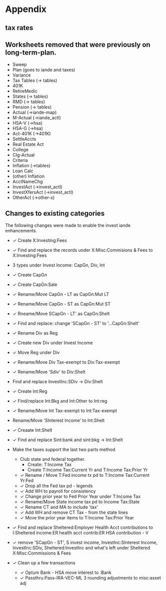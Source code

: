 # Appendix

## tax rates

## Worksheets removed that were previously on long-term-plan.

- Sweep
- Plan (goes to iande and taxes)
- Variance
- Tax Tables (-> tables)
- 401K
- RetireMedic
- States (-> tables)
- RMD (-> tables)
- Pension (-> tables)
- Actual (->iande-map)
- M-Actual (->iande_actl)
- HSA-V (->hsa)
- HSA-G (->hsa)
- Act-401K (->401K)
- SettleAccts
- Real Estate Act
- College
- Clg-Actual
- Criteria
- Inflation (->tables)
- Loan Calc
- (other) Inflation
- AcctNameChg
- InvestAct (->invest_actl)
- InvestXfersAct (->invest_actl)
- OtherAct (->other-x)

## Changes to existing categories

The following changes were made to enable the invest iande enhancements.

- ✓ Create X:Investing:Fees
- ✓ Find and replace the records under X:Misc:Commisions & Fees to X:Investing:Fees 
- 3 types under Invest Income: CapGn, Div, Int
- ✓ Create CapGn
- ✓ Create CapGn:Sale
- ✓ Rename/Move CapGn - LT as CapGn:Mut LT 
- ✓ Rename/Move CapGn - ST as CapGn:Mut ST
- ✓ Rneame/Move SCapGn - LT' as CapGn:Shelt
- ✓ Find and replace: change 'SCapGn - ST' to '...CapGn:Shelt'

- ✓ Rename Div as Reg
- ✓ Create new Div under Invest Income
- ✓ Move Reg under Div
- ✓ Rename/Move Div Tax-exempt to Div:Tax-exempt
- ✓ Rename/Move 'Sdiv' to Div:Shelt
- Find and replace InvestInc:SDiv -> Div:Shelt

- ✓ Create Int:Reg
- ✓ Find/replace Int:Bkg and Int:Other to Int:reg
- ✓ Rename/Move Int Tax-exempt to Int:Tax-exempt
- Rename/Move 'SInterest Income' to Int:Shelt
- ✓ Creaate Int:Shelt
- ✓ Find and replace Sint:bank and sint:bkg -> Int:Shelt

- Make the taxes support the last two parts method
  - Club state and federal together. 
    - Create: T:Income Tax
    - Create T:Income Tax:Current Yr and T:Income Tax:Prior Yr
  - ✓ Rename / Move T:Fed income tx pd to T:Income Tax:Current Yr:Fed
  - ✓ Drop all the Fed tax pd - legends
  - ✓ Add WH to payroll for consistency
  - ✓ Change prior year to Fed Prior Year under T:Income Tax
  - ✓ Rename/Move State income tax pd to Income Tax:State
  - ✓ Rename CT and MA to include 'tax'
  - ✓ Add WH and remove CT Tax - from the state lines
  - ✓ Move the prior year items to T:Income Tax:Prior Year

- ✓ Find and replace Sheltered:Employer Health Acct contributions to I:Sheltered income:ER health acct contrib:ER HSA contribution - V

- ✓ remove 'SCapGn - ST', S invest income, InvestInc:SInterest Income, 
  InvestInc:SDiv, Sheltered:InvestInc and what's left under Sheltered
  X:Misc:Commissions & Fees

- ✓ Clean up a few transactions
  - ✓ Optum Bank - HSA move interest to :Bank
  - ✓ Passthru:Pass-IRA-VEC-ML 3 rounding adjustments to misc:asset adj